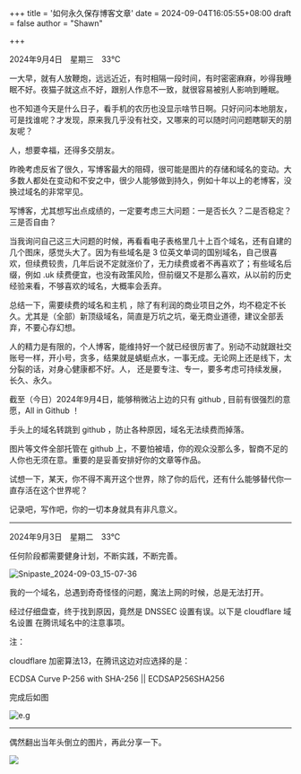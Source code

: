 +++
title = '如何永久保存博客文章'
date = 2024-09-04T16:05:55+08:00
draft = false
author = "Shawn"


+++

2024年9月4日　星期三　33℃

一大早，就有人放鞭炮，远远近近，有时相隔一段时间，有时密密麻麻，吵得我睡眠不好。夜猫子就这点不好，跟别人作息不一致，就很容易被别人影响到睡眠。

也不知道今天是什么日子，看手机的农历也没显示啥节日啊。只好问问本地朋友，可是找谁呢？才发现，原来我几乎没有社交，又哪来的可以随时问问题瞎聊天的朋友呢？

人，想要幸福，还得多交朋友。

昨晚考虑反省了很久，写博客最大的阻碍，很可能是图片的存储和域名的变动。大多数人都处在变动和不安之中，很少人能够做到持久，例如十年以上的老博客，没换过域名的非常罕见。

写博客，尤其想写出点成绩的，一定要考虑三大问题：一是否长久？二是否稳定？三是否自由？

当我询问自己这三大问题的时候，再看看电子表格里几十上百个域名，还有自建的几个图床，感觉头大了。因为有些域名是 3 位英文单词的国别域名，自己很喜欢，但续费较贵，几年后说不定就涨价了，无力续费或者不再喜欢了；有些域名后缀，例如 .uk 续费便宜，也没有政策风险，但前缀又不是那么喜欢，从以前的历史经验来看，不够喜欢的域名，大概率会丢弃。

总结一下，需要续费的域名和主机 ，除了有利润的商业项目之外，均不稳定不长久。尤其是（全部）新顶级域名，简直是万坑之坑，毫无商业道德，建议全部丢弃，不要心存幻想。

人的精力是有限的，个人博客，能维持好一个就已经很厉害了。别动不动就跟社交账号一样，开小号，贪多，结果就是蜻蜓点水，一事无成。无论网上还是线下，太分裂的话，对身心健康都不好。人， 还是要专注、专一，要多考虑可持续发展，长久、永久。

截至（今日）2024年9月4日，能够稍微沾上边的只有 github , 目前有很强烈的意愿，All in Github ！

手头上的域名转跳到 github ，防止各种原因，域名无法续费而掉落。

图片等文件全部托管在 github 上，不要怕被墙，你的观众没那么多，智商不足的人你也无须在意。重要的是妥善安排好你的文章等作品。

试想一下，某天，你不得不离开这个世界，除了你的后代，还有什么能够替代你一直存活在这个世界呢？

记录吧，写作吧，你的一切本身就具有非凡意义。

---



2024年9月3日　星期二　33℃

任何阶段都需要健身计划，不断实践，不断完善。

![Snipaste_2024-09-03_15-07-36](https://img.aiyi.uk/202409031512783.png)



我的一个域名，总遇到奇奇怪怪的问题，魔法上网的时候，总是无法打开。

经过仔细盘查，终于找到原因，竟然是 DNSSEC 设置有误。以下是 cloudflare 域名设置 在腾讯域名中的注意事项。

注：

cloudflare 加密算法13，在腾讯这边对应选择的是：

ECDSA Curve P-256 with SHA-256  || ECDSAP256SHA256

完成后如图

![e.g](https://img.aiyi.uk/202409031553728.jpeg)

---



偶然翻出当年头倒立的图片，再此分享一下。

![](https://img.aiyi.uk/202409040006563.png)

